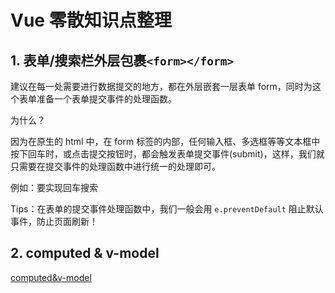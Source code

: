 # Vue 零散知识点整理

## 1. 表单/搜索栏外层包裹`<form></form>`

建议在每一处需要进行数据提交的地方，都在外层嵌套一层表单 form，同时为这个表单准备一个表单提交事件的处理函数。

为什么？

因为在原生的 html 中，在 form 标签的内部，任何输入框、多选框等等文本框中按下回车时，或点击提交按钮时，都会触发表单提交事件(submit)，这样，我们就只需要在提交事件的处理函数中进行统一的处理即可。

例如：要实现回车搜索

Tips：在表单的提交事件处理函数中，我们一般会用 `e.preventDefault` 阻止默认事件，防止页面刷新！

## 2. computed & v-model

[computed&v-model](https://www.bilibili.com/video/BV14J4m147WJ/?share_source=copy_web&vd_source=2cb7de000b5eac90866f792f44398544)